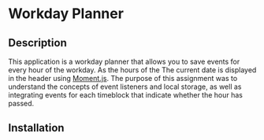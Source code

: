 # Workday Planner

## Description

This application is a workday planner that allows you to save events for every hour of the workday. As the hours of the  The current date is displayed in the header using [Moment.js](https://momentjs.com/). The purpose of this assignment was to understand the concepts of event listeners and local storage, as well as integrating events for each timeblock that indicate whether the hour has passed. 

## Installation

